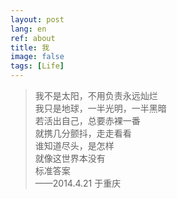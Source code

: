 ```yaml
---
layout: post
lang: en
ref: about
title: 我
image: false
tags: [Life]
---
```


>我不是太阳，不用负责永远灿烂<br>
>我只是地球，一半光明，一半黑暗<br>
>若活出自己，总要赤裸一番<br>
>就携几分颤抖，走走看看<br>
>谁知道尽头，是怎样<br>
>就像这世界本没有<br>
>标准答案<br>
>——2014.4.21 于重庆
<br>
<br>
<br>
<br>
<br>
<br>
